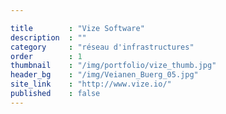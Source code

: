 ```yaml
---

title        : "Vize Software"
description  : ""
category     : "réseau d'infrastructures"
order        : 1
thumbnail    : "/img/portfolio/vize_thumb.jpg"
header_bg    : "/img/Veianen_Buerg_05.jpg"
site_link    : "http://www.vize.io/"
published    : false
---
```

